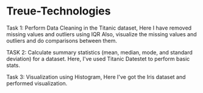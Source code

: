# Treue-Technologies

Task 1:
Perform Data Cleaning in the Titanic dataset, Here I have removed missing values and outliers using IQR Also, visualize the missing values and outliers and do comparisons between them.

TASK 2:
Calculate summary statistics (mean, median, mode, and standard deviation) for a dataset. Here, I've used Titanic Datestet to perform basic stats.

Task 3:
Visualization using Histogram, Here I've got the Iris dataset and performed visualization.
